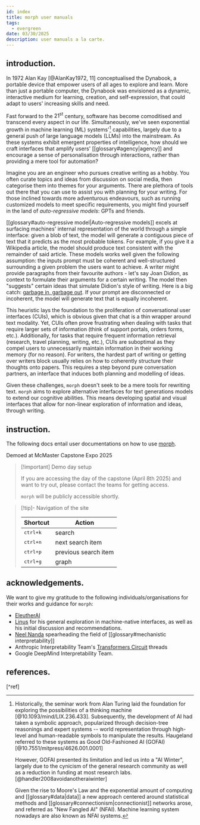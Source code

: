 ```yaml
---
id: index
title: morph user manuals
tags:
  - evergreen
date: 03/30/2025
description: user manuals a la carte.
---
```


## introduction.

In 1972 Alan Kay [@AlanKay1972, 11] conceptualised the Dynabook, a portable device that empower
users of all ages to explore and learn. More than just a portable computer, the Dynabook was envisioned as a dynamic, interactive medium for
learning, creation, and self-expression, that could adapt to users' increasing skills and need.

Fast forward to the $21^{\text{st}}$ century, software has become comoditised and transcend every aspect in our life.
Simultaneously, we've seen exponential growth in machine learning (ML) systems'[^1] capabilities, largely due to a general push of large language models (LLMs) into the mainstream.
As these systems exhibit emergent properties of intelligence, how should we craft interfaces that amplify
users' [[glossary#agency|agency]] and encourage a sense of personalisation through interactions, rather than providing a mere tool for automation?

Imagine you are an engineer who pursues creative writing as a hobby. You often curate topics and ideas from discussion on social media,
then categorise them into themes for your arguments. There are plethora of tools
out there that you can use to assist you with planning for your writing.
For those inclined towards more adventurous endeavours, such as running customized
models to meet specific requirements, you might find yourself in the land of _auto-regressive models_: GPTs and friends.

[[glossary#auto-regressive model|Auto-regressive models]] excels at surfacing machines' internal representation of the world through a simple interface: given
a blob of text, the model will generate a contiguous piece of text that it predicts as the most probable tokens.
For example, if you give it a Wikipedia article, the model should produce text consistent with the remainder of said article.
These models works well given the following assumption: the inputs prompt must be coherent and well-structured
surrounding a given problem the users want to achieve.
A writer might provide paragraphs from their favourite authors - let's say Joan Didion, as context to formulate their
arguments for a certain writing. The model then "suggests" certain ideas that simulate Didion's style of writing. Here
is a big catch: [garbage in, garbage out](https://en.wikipedia.org/wiki/Garbage_in,_garbage_out). If your prompt are
disconnected or incoherent, the model will generate text that is equally incoherent.

This heuristic lays the foundation to the proliferation of conversational user interfaces (CUIs), which is obvious
given that chat is a thin wrapper around text modality. Yet, CUIs often prove frustrating when dealing with tasks that require
larger sets of information (think of support portals, orders forms, etc.). Additionally,
for tasks that require frequent information retrieval (research, travel planning, writing, etc.), CUIs are suboptimal as they
compel users to unnecessarily maintain information in their working memory (for no reason).
For writers, the hardest part of writing or getting over writers block usually relies on how to coherently structure
their thoughts onto papers. This requires a step beyond pure conversation partners, an interface that induces both
planning and modelling of ideas.

Given these challenges, `morph` doesn't seek to be a mere tools for rewriting text. `morph` aims to explore
alternative interfaces for text generations models to extend our cognitive abilities. This means developing spatial and visual
interfaces that allow for non-linear exploration of information and ideas, through writing.

## instruction.

The following docs entail user documentations on how to use [morph](https://morph-editor.app).

Demoed at McMaster Capstone Expo 2025

> [!important] Demo day setup
>
> If you are accessing the day of the capstone (April 8th 2025) and want to try out, please contact the teams for
> getting access.
>
> `morph` will be publicly accessible shortly.

> [!tip]- Navigation of the site
>
> | Shortcut          | Action               |
> | ----------------- | -------------------- |
> | <kbd>ctrl+k</kbd> | search               |
> | <kbd>ctrl+n</kbd> | next search item     |
> | <kbd>ctrl+p</kbd> | previous search item |
> | <kbd>ctrl+g</kbd> | graph                |

## acknowledgements.

We want to give my gratitude to the following individuals/organisations for their works and guidance for
`morph`:

- [EleutherAI](https://www.eleuther.ai/)
- [Linus](https://thesephist.com/) for his general exploration in machine-native interfaces, as well as his initial
  discussion and recommendations.
- [Neel Nanda](https://www.neelnanda.io/about) spearheading the field of [[glossary#mechanistic interpretability]]
- Anthropic Interpretability Team's [Transformers Circuit](https://transformer-circuits.pub/) threads
- Google DeepMind Interpretability Team.

[^1]:
    Historically, the seminar work from Alan Turing laid the foundation for exploring the possibilities of a thinking machine [@10.1093/mind/LIX.236.433].
    Subsequently, the development of AI had taken a symbolic approach, popularized
    through decision-tree reasonings and expert systems -- world representation through high-level and human-readable
    symbols to manipulate the results. Haugeland referred to these systems as Good Old-Fashioned AI (GOFAI) [@10.7551/mitpress/4626.001.0001]

    However, GOFAI presented its limitation and led us into a "AI Winter", largely due to the cynicism of the general research community
    as well as a reduction in funding at most research labs. [@handler2008avoidanotheraiwinter]

    Given the rise to Moore's Law and the exponential amount of computing and [[glossary#data|data]] a new approach
    centered around statistical methods and [[glossary#connectionism|connectionist]] networks arose, and referred as "New Fangled AI" (NFAI).
    Machine learning system nowadays are also known as NFAI systems.

## references.

[^ref]

